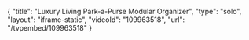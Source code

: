 {
    "title": "Luxury Living Park-a-Purse Modular Organizer",
    "type": "solo",
    "layout": "iframe-static",
    "videoId": "109963518",
    "url": "\/tvpembed\/109963518"
}